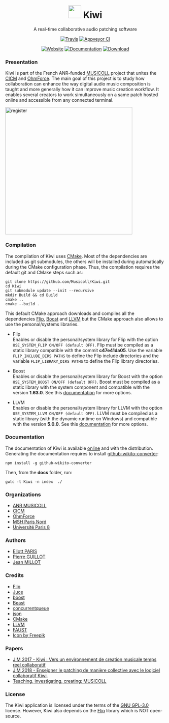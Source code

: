 <p align="center">
  <h1 align="center">
    <img src="http://musicoll.github.io/Kiwi/ressources/img/kiwi_icon.png" height=40px/> Kiwi
  </h1>
  <p align="center">
    A real-time collaborative audio patching software
  </p>
  <p align="center">
    <a href="https://travis-ci.org/Musicoll/Kiwi"><img src="https://travis-ci.org/Musicoll/Kiwi.svg?branch=master" alt="Travis"></a>
    <a href="https://ci.appveyor.com/project/CICM/kiwi/history"><img src="https://ci.appveyor.com/api/projects/status/github/Musicoll/Kiwi?branch=master&svg=true" alt="Appveyor CI"></a>
  </p>
  <p align="center">
    <a href="http://kiwi.mshparisnord.fr/"><img src="https://img.shields.io/badge/@-website-blue.svg" alt="Website"></a>
    <a href="http://musicoll.github.io/Kiwi"><img src="https://img.shields.io/badge/@-documentation-blue.svg" alt="Documentation"></a>
    <a href="https://github.com/Musicoll/Kiwi/releases"><img src="https://img.shields.io/badge/@-download-blue.svg" alt="Download"></a>
  </p>
</p>

### Presentation

Kiwi is part of the French ANR-funded [MUSICOLL](http://musicoll.mshparisnord.org/) project that unites the [CICM](http://cicm.mshparisnord.org/) and [OhmForce](https://www.ohmforce.com/Company.do). The main goal of this project is to study how collaboration can enhance the way digital audio music composition is taught and more generally how it can improve music creation workflow. It enables several creators to work simultaneously on a same patch hosted online and accessible from any connected terminal.

<img title="register" src="https://raw.github.com/Musicoll/Kiwi/master/docs/ressources/img/Kiwi-v1.0.0.jpg" height=400px/>

### Compilation

The compilation of Kiwi uses [CMake](https://cmake.org/). Most of the dependencies are included as git submodules, the others will be installed during automatically during the CMake configuration phase. Thus, the compilation requires the default git and CMake steps such as:

```
git clone https://github.com/Musicoll/Kiwi.git
cd Kiwi
git submodule update --init --recursive
mkdir Build && cd Build
cmake ..
cmake --build .
```

This default CMake approach downloads and compiles all the dependencies [Flip](http://developer.irisate.com/), [Boost](https://www.boost.org/) and [LLVM](http://llvm.org) but the CMake approach also allows to use the personal/systems libraries.

- Flip  
Enables or disable the personal/system library for Flip with the option `USE_SYSTEM_FLIP ON/OFF (default OFF)`. Flip must be compiled as a static library compatible with the commit **c47e41da05**.  Use the variable `FLIP_INCLUDE_DIRS PATHS` to define the Flip include directories and the variable `FLIP_LIBRARY_DIRS PATHS` to define the Flip library directories.

- Boost  
Enables or disable the personal/system library for Boost with the option `USE_SYSTEM_BOOST ON/OFF (default OFF)`. Boost must be compiled as a static library with the system component and compatible with the version **1.63.0**. See this [documentation](https://cmake.org/cmake/help/v3.0/module/FindBoost.html) for more options.

- LLVM  
Enables or disable the personal/system library for LLVM with the option `USE_SYSTEM_LLVM ON/OFF (default OFF)`. LLVM must be compiled as a static library (with the dynamic runtime on Windows) and compatible with the version **5.0.0**. See this [documentation](https://llvm.org/docs/CMake.html) for more options.

### Documentation

The documentation of Kiwi is available [online](http://musicoll.github.io/Kiwi) and with the distribution. Generating the documentation requires to install  [github-wikito-converter](https://github.com/yakivmospan/github-wikito-converter):
```
npm install -g github-wikito-converter
```
Then, from the **docs** folder, run:
```
gwtc -t Kiwi -n index  ./
```

### Organizations

- [ANR MUSICOLL](http://musicoll.mshparisnord.org)
- [CICM](http://cicm.mshparisnord.org)
- [OhmForce](https://www.ohmforce.com/Company.do)
- [MSH Paris Nord](https://www.mshparisnord.fr)
- [Université Paris 8](https://www.univ-paris8.fr)

### Authors

- [Eliott PARIS](https://github.com/eliottparis)
- [Pierre GUILLOT](https://github.com/pierreguillot)
- [Jean MILLOT](https://github.com/jean-millot)

### Credits

- [Flip](http://developer.irisate.com/)
- [Juce](https://github.com/WeAreROLI/JUCE)
- [boost](https://www.boost.org/)
- [Beast](https://github.com/boostorg/Beast/)
- [concurrentqueue](https://github.com/cameron314/concurrentqueue)
- [json](https://github.com/nlohmann/json)
- [CMake](https://cmake.org/)
- [LLVM](http://llvm.org)
- [FAUST](https://github.com/grame-cncm/faust.git)
- [Icon by Freepik](https://www.flaticon.com/)

### Papers

- [JIM 2017 - Kiwi : Vers un environnement de creation musicale temps reel collaboratif](https://hal.archives-ouvertes.fr/hal-01550190/document)
- [JIM 2018 - Enseigner le patching de manière collective avec le logiciel collaboratif Kiwi](https://hal.archives-ouvertes.fr/hal-01791492/document).
- [Teaching, investigating, creating: MUSICOLL](https://hal.archives-ouvertes.fr/hal-01581698v1)

### License

The Kiwi application is licensed under the terms of the [GNU GPL-3.0](https://github.com/Musicoll/Kiwi/blob/master/Licence.md) license. However, Kiwi also depends on the [Flip](http://developer.irisate.com/) library which is NOT open-source.
